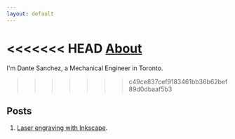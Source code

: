 ```yaml
---
layout: default
---
```


<<<<<<< HEAD
[About](/about)
=======
I'm Dante Sanchez, a Mechanical Engineer in Toronto.
>>>>>>> c49ce837cef9183461bb36b62bef89d0dbaaf5b3


## Posts

1. [Laser engraving with Inkscape](/posts/01_LE_Inkscape).
